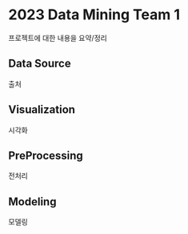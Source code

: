 # 2023 Data Mining Team 1
프로젝트에 대한 내용을 요약/정리

## Data Source
출처

## Visualization
시각화

## PreProcessing
전처리

## Modeling
모델링
